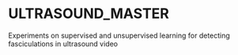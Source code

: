# ULTRASOUND_MASTER
Experiments on supervised and unsupervised learning for detecting fasciculations in ultrasound video
